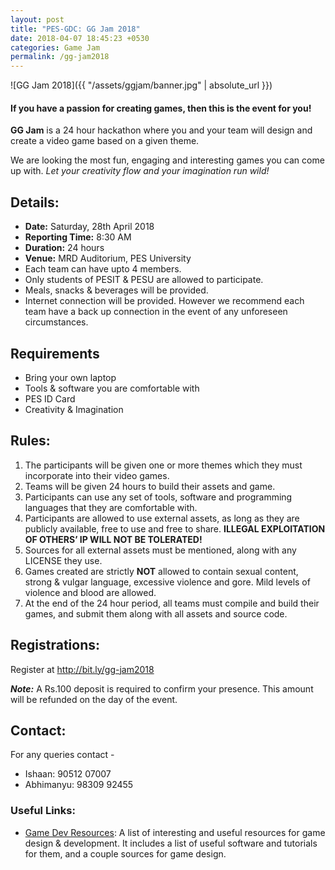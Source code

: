 ```yaml
---
layout: post
title: "PES-GDC: GG Jam 2018"
date: 2018-04-07 18:45:23 +0530
categories: Game Jam
permalink: /gg-jam2018
---
```


![GG Jam 2018]({{ "/assets/ggjam/banner.jpg" | absolute_url }})

#### If you have a passion for creating games, then this is the event for you!

**GG Jam** is a 24 hour hackathon where you and your team will design and create a video game based on a given theme.

We are looking the most fun, engaging and interesting games you can come up with. *Let your creativity flow and your imagination run wild!*



## Details:
-  **Date:** Saturday, 28th April 2018
-  **Reporting Time:** 8:30 AM
-  **Duration:** 24 hours
-  **Venue:** MRD Auditorium, PES University
-  Each team can have upto 4 members.
-  Only students of PESIT & PESU are allowed to participate.
-  Meals, snacks & beverages will be  provided.
-  Internet connection will be provided. However we recommend  each team have a back up connection in the event of any unforeseen circumstances.

## Requirements
- Bring your own laptop
- Tools & software you are comfortable with
- PES ID Card
- Creativity & Imagination

## Rules:
1. The participants will be given one or more themes which they must incorporate into their video games.
2. Teams will be given 24 hours to build their assets and game.
3. Participants can use any set of tools, software and programming languages that they are comfortable with.
4. Participants are allowed to use external assets, as long as they are publicly available, free to use and free to share. **ILLEGAL EXPLOITATION OF OTHERS’ IP WILL NOT BE TOLERATED!**
5. Sources for all external assets must be mentioned, along with any LICENSE they use.
6. Games created are strictly **NOT** allowed to contain sexual content, strong & vulgar language, excessive violence and gore. Mild levels of violence and blood are allowed.
7. At the end of the 24 hour period, all teams must compile and build their games, and submit them along with all assets and source code.  

## Registrations:
Register at <http://bit.ly/gg-jam2018> 

***Note:*** A Rs.100 deposit is required to confirm your presence. This amount will be refunded on the day of the event.

## Contact:
For any queries contact -
* Ishaan: 90512 07007
* Abhimanyu: 98309 92455

### Useful Links:
* [Game Dev Resources](https://github.com/xSooDx/Game-Dev-Resources): A list of interesting and useful resources for game design & development. It includes a list of useful software and tutorials for them, and a couple sources for game design.


